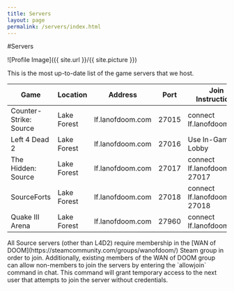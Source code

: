```yaml
---
title: Servers
layout: page
permalink: /servers/index.html
---
```

#Servers

<style>
img { width: 50%; margin: 0 auto; display: block; }
</style>

![Profile Image]({{ site.url }}/{{ site.picture }})

<p>This is the most up-to-date list of the game servers that we host.</p>

| Game                   | Location    | Address          | Port  | Join Instructions              |
| ---------------------- | ----------- | ---------------- | ------| ------------------------------ |
| Counter-Strike: Source | Lake Forest | lf.lanofdoom.com | 27015 | connect lf.lanofdoom.com       |
| Left 4 Dead 2          | Lake Forest | lf.lanofdoom.com | 27016 | Use In-Game Lobby              |
| The Hidden: Source     | Lake Forest | lf.lanofdoom.com | 27017 | connect lf.lanofdoom.com 27017 |
| SourceForts            | Lake Forest | lf.lanofdoom.com | 27018 | connect lf.lanofdoom.com 27018 |
| Quake III Arena        | Lake Forest | lf.lanofdoom.com | 27960 | connect lf.lanofdoom.com       |

<p>All Source servers (other than L4D2) require membership in the [WAN of DOOM](https://steamcommunity.com/groups/wanofdoom/) Steam group in order to join. Additionally, existing members of the WAN of DOOM group can allow non-members to join the servers by entering the `allowjoin` command in chat. This command will grant temporary access to the next user that attempts to join the server without credentials.</p>